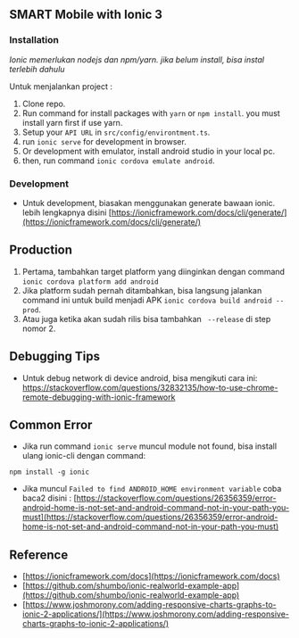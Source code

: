 ## SMART Mobile with Ionic 3
### Installation

*Ionic memerlukan nodejs dan npm/yarn. jika belum install, bisa instal terlebih dahulu*

Untuk menjalankan project :
1. Clone repo.
2. Run command for install packages with `yarn` or `npm install`. you must install yarn first if use yarn.
3. Setup your `API URL` in `src/config/environtment.ts`.
4. run `ionic serve` for development in browser.
5. Or development with emulator, install android studio in your local pc.
6. then, run command `ionic cordova emulate android`.

### Development
* Untuk development, biasakan menggunakan generate bawaan ionic. lebih lengkapnya disini [https://ionicframework.com/docs/cli/generate/](https://ionicframework.com/docs/cli/generate/)

## Production
1. Pertama, tambahkan target platform yang diinginkan dengan command `ionic cordova platform add android`
2. Jika platform sudah pernah ditambahkan, bisa langsung jalankan command ini untuk build menjadi APK `ionic cordova build android --prod`.
3. Atau juga ketika akan sudah rilis bisa tambahkan ` --release` di step nomor 2.


## Debugging Tips
* Untuk debug network di device android, bisa mengikuti cara ini:
https://stackoverflow.com/questions/32832135/how-to-use-chrome-remote-debugging-with-ionic-framework

## Common Error
* Jika run command `ionic serve` muncul module not found, bisa install ulang ionic-cli dengan command:
```
npm install -g ionic
```

* Jika muncul `Failed to find ANDROID_HOME environment variable` coba baca2 disini :
 [https://stackoverflow.com/questions/26356359/error-android-home-is-not-set-and-android-command-not-in-your-path-you-must](https://stackoverflow.com/questions/26356359/error-android-home-is-not-set-and-android-command-not-in-your-path-you-must)

## Reference
* [https://ionicframework.com/docs](https://ionicframework.com/docs)
* [https://github.com/shumbo/ionic-realworld-example-app](https://github.com/shumbo/ionic-realworld-example-app)
* [https://www.joshmorony.com/adding-responsive-charts-graphs-to-ionic-2-applications/](https://www.joshmorony.com/adding-responsive-charts-graphs-to-ionic-2-applications/)

